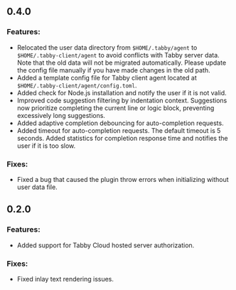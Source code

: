 ## 0.4.0

### Features:

- Relocated the user data directory from `$HOME/.tabby/agent` to `$HOME/.tabby-client/agent` to avoid conflicts with Tabby server data. Note that the old data will not be migrated automatically. Please update the config file manually if you have made changes in the old path.
- Added a template config file for Tabby client agent located at `$HOME/.tabby-client/agent/config.toml`.
- Added check for Node.js installation and notify the user if it is not valid.
- Improved code suggestion filtering by indentation context. Suggestions now prioritize completing the current line or logic block, preventing excessively long suggestions.
- Added adaptive completion debouncing for auto-completion requests.
- Added timeout for auto-completion requests. The default timeout is 5 seconds. Added statistics for completion response time and notifies the user if it is too slow.

### Fixes:

- Fixed a bug that caused the plugin throw errors when initializing without user data file.

## 0.2.0

### Features:

- Added support for Tabby Cloud hosted server authorization.

### Fixes:
- Fixed inlay text rendering issues.

